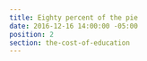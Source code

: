```yaml
---
title: Eighty percent of the pie
date: 2016-12-16 14:00:00 -05:00
position: 2
section: the-cost-of-education
---
```


